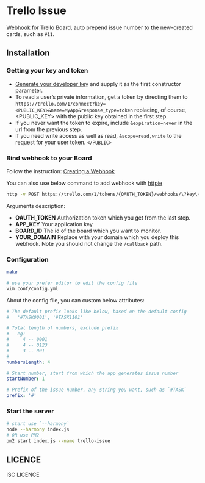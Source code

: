 # Trello Issue

[Webhook](https://trello.com/docs/gettingstarted/webhooks.html) for Trello Board, auto prepend issue number to the new-created cards, such as `#11`.

## Installation

### Getting your key and token

* [Generate your developer key](https://trello.com/1/appKey/generate) and supply it as the first constructor parameter.
* To read a user’s private information, get a token by directing them to `https://trello.com/1/connect?key=<PUBLIC_KEY>&name=MyApp&response_type=token` replacing, of course, &lt;PUBLIC_KEY&gt; with the public key obtained in the first step.
* If you never want the token to expire, include `&expiration=never` in the url from the previous step.
* If you need write access as well as read, `&scope=read,write` to the request for your user token.
`</PUBLIC>`

### Bind webhook to your Board

Follow the instruction: [Creating a Webhook](https://trello.com/docs/gettingstarted/webhooks.html#creating-a-webhook)

You can also use below command to add webhook with [httpie](https://github.com/jakubroztocil/httpie)

```bash
http -v POST https://trello.com/1/tokens/{OAUTH_TOKEN}/webhooks/\?key\={APP_KEY}   idModel={BOARD_ID} description='{custom_description}' callbackURL='http://{YOUR_DOMAIN}/callback?{any_parameters_you_want_append}'
```

Arguments description:
* __OAUTH_TOKEN__   Authorization token which you get from the last step.
* __APP_KEY__   Your application key
* __BOARD_ID__   The id of the board which you want to monitor.
* __YOUR_DOMAIN__   Replace with your domain which you deploy this webhook. Note you should not change the `/callback` path.

### Configuration

```bash
make

# use your prefer editor to edit the config file
vim conf/config.yml
```

About the config file, you can custom below attributes:

```yaml
# The default prefix looks like below, based on the default config
#   '#TASK0001', '#TASK1101'

# Total length of numbers, exclude prefix
#   eg:
#     4 -- 0001
#     4 -- 0123
#     3 -- 001
#
numbersLength: 4

# Start number, start from which the app generates issue number
startNumber: 1

# Prefix of the issue number, any string you want, such as `#TASK`
prefix: '#'
```


### Start the server

```bash
# start use `--harmony`
node --harmony index.js
# OR use PM2
pm2 start index.js --name trello-issue
```


## LICENCE
ISC LICENCE
